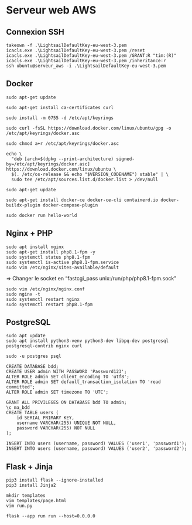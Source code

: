 # Serveur web AWS

## Connexion SSH 

    takeown -f .\LightsailDefaultKey-eu-west-3.pem
    icacls.exe .\LightsailDefaultKey-eu-west-3.pem /reset
    icacls.exe .\LightsailDefaultKey-eu-west-3.pem /GRANT:R "tim:(R)"
    icacls.exe .\LightsailDefaultKey-eu-west-3.pem /inheritance:r
    ssh ubuntu@serveur_aws -i .\LightsailDefaultKey-eu-west-3.pem

## Docker 

    sudo apt-get update
    
    sudo apt-get install ca-certificates curl
    
    sudo install -m 0755 -d /etc/apt/keyrings
    
    sudo curl -fsSL https://download.docker.com/linux/ubuntu/gpg -o /etc/apt/keyrings/docker.asc
    
    sudo chmod a+r /etc/apt/keyrings/docker.asc

    echo \
      "deb [arch=$(dpkg --print-architecture) signed-by=/etc/apt/keyrings/docker.asc] https://download.docker.com/linux/ubuntu \
      $(. /etc/os-release && echo "$VERSION_CODENAME") stable" | \
      sudo tee /etc/apt/sources.list.d/docker.list > /dev/null

    sudo apt-get update

    sudo apt-get install docker-ce docker-ce-cli containerd.io docker-buildx-plugin docker-compose-plugin 

    sudo docker run hello-world

## Nginx + PHP 

    sudo apt install nginx
    sudo apt-get install php8.1-fpm -y
    sudo systemctl status php8.1-fpm
    sudo systemctl is-active php8.1-fpm.service
    sudo vim /etc/nginx/sites-available/default

=> Changer le socket en “fastcgi_pass unix:/run/php/php8.1-fpm.sock"

    sudo vim /etc/nginx/nginx.conf
    sudo nginx -t
    sudo systemctl restart nginx
    sudo systemctl restart php8.1-fpm


## PostgreSQL

    sudo apt update
    sudo apt install python3-venv python3-dev libpq-dev postgresql postgresql-contrib nginx curl
    
    sudo -u postgres psql

    CREATE DATABASE bdd;
    CREATE USER admin WITH PASSWORD 'Password123';
    ALTER ROLE admin SET client_encoding TO 'utf8';
    ALTER ROLE admin SET default_transaction_isolation TO 'read committed';
    ALTER ROLE admin SET timezone TO 'UTC';

    GRANT ALL PRIVILEGES ON DATABASE bdd TO admin;
    \c ma_bdd
    CREATE TABLE users (
        id SERIAL PRIMARY KEY,
        username VARCHAR(255) UNIQUE NOT NULL,
        password VARCHAR(255) NOT NULL
    );

    INSERT INTO users (username, password) VALUES ('user1', 'password1');
    INSERT INTO users (username, password) VALUES ('user2', 'password2');


## Flask + Jinja

    pip3 install flask --ignore-installed
    pip3 install Jinja2

    mkdir templates
    vim templates/page.html
    vim run.py

    flask --app run run --host=0.0.0.0
